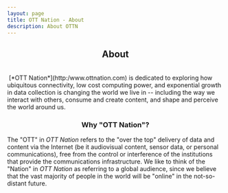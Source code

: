 ```yaml
---
layout: page
title: OTT Nation - About
description: About OTTN
---
```

<h2><center>About</center></h2>
<br/>
<span class="image left"><img src="{{ "/images/blog_cover_small.jpg" | absolute_url }}" alt="" /></span>
[*OTT Nation*](http:/www.ottnation.com) is dedicated to exploring how ubiquitous connectivity, low cost computing power, and exponential growth in data collection is changing the world we live in -- including the way we interact with others, consume and create content,  and shape and perceive the world around us. 

<br/>

<div class="box">
    <h3><center>Why "OTT Nation"?</center></h3>
    <p>The "OTT" in <em>OTT Nation</em> refers to the "over the top" delivery of data and content via the Internet (be it audiovisual content, sensor data, or personal communications), free from the control or interference of the institutions that provide the communications infrastructure. We like to think of the "Nation" in <em>OTT Nation</em> as referring to a global audience, since we believe that the vast majority of people in the world will be "online" in the not-so-distant future.</p>
</div>
